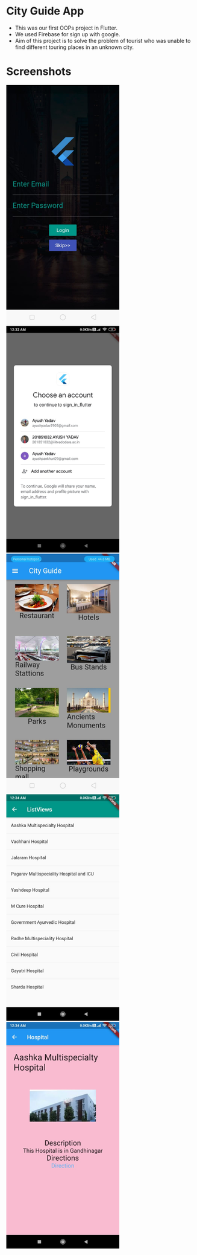 # City Guide App

* This was our first OOPs project in Flutter.
* We used Firebase for sign up with google.
* Aim of this project is to solve the problem of tourist who was unable to find different touring places in an unknown city.



# Screenshots
<p>

<img width="300" src="screenshots/signup.jpeg" alt="Signup Page" >

<img width="300" src="screenshots/google_sign_in.jpeg" alt="Google Signin Popup" >


<img width="300" src="screenshots/guide.jpeg" alt="Guide" >


<img width="300" src="screenshots/places.jpeg" alt="Places" >


<img width="300" src="screenshots/direction.jpeg" alt="Info and Directions" >

</p>

